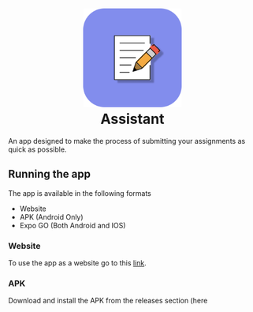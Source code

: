 <h1 align="center">
  <img src="https://github.com/bruhmoment6420/assistant/blob/main/assets/icon.png" width="200" height="200"/><br/>
  Assistant
</h1>

An app designed to make the process of submitting your assignments as quick as possible.
## Running the app
The app is available in the following formats
- Website 
- APK (Android Only)
- Expo GO (Both Android and IOS)
### Website
To use the app as a website go to this [link](https://assignment-assistant.netlify.app/).
### APK 
Download and install the APK from the releases section (here
